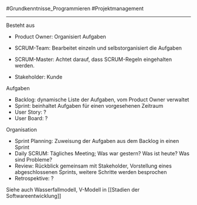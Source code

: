 #Grundkenntnisse_Programmieren #Projektmanagement 
***
Besteht aus
- Product Owner: Organisiert Aufgaben
- SCRUM-Team: Bearbeitet einzeln und selbstorganisiert die Aufgaben
- SCRUM-Master: Achtet darauf, dass SCRUM-Regeln eingehalten werden.

- Stakeholder: Kunde

Aufgaben
- Backlog: dynamische Liste der Aufgaben, vom Product Owner verwaltet
- Sprint: beinhaltet Aufgaben für einen vorgesehenen Zeitraum
- User Story: ?
- User Board: ?

Organisation
- Sprint Planning: Zuweisung der Aufgaben aus dem Backlog in einen Sprint
- Daily SCRUM: Tägliches Meeting; Was war gestern? Was ist heute? Was sind Probleme?
- Review: Rückblick gemeinsam mit Stakeholder, Vorstellung eines abgeschlossenen Sprints, weitere Schritte werden besprochen
- Retrospektive: ?


Siehe auch Wasserfallmodell, V-Modell in [[Stadien der Softwareentwicklung]]